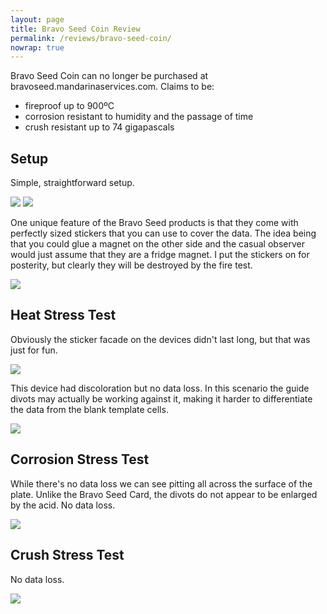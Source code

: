 ```yaml
---
layout: page
title: Bravo Seed Coin Review
permalink: /reviews/bravo-seed-coin/
nowrap: true
---
```

Bravo Seed Coin can no longer be purchased at bravoseed.mandarinaservices.com. Claims to be:
<ul>
	<li>fireproof up to 900ºC</li>
	<li>corrosion resistant to humidity and the passage of time</li>
	<li>crush resistant up to 74 gigapascals</li>
</ul>

## Setup

Simple, straightforward setup.

<img src="../../img/devices/bravo_seed_coin_setup.jpeg" />

<img src="../../img/devices/bravo_seed_coin_new.jpeg" />

One unique feature of the Bravo Seed products is that they come with perfectly sized stickers that you can use to cover the data. The idea being that you could glue a magnet on the other side and the casual observer would just assume that they are a fridge magnet. I put the stickers on for posterity, but clearly they will be destroyed by the fire test.

<img src="../../img/devices/bravo_seed_coin_sticker.jpeg" />

## Heat Stress Test

Obviously the sticker facade on the devices didn't last long, but that was just for fun.

<img src="../../img/devices/bravo_seed_coin_heat.jpeg" />

This device had discoloration but no data loss. In this scenario the guide divots may actually be working against it, making it harder to differentiate the data from the blank template cells.

<img src="../../img/devices/bravo_seed_coin_heat2.jpeg" />

## Corrosion Stress Test

While there's no data loss we can see pitting all across the surface of the plate. Unlike the Bravo Seed Card, the divots do not appear to be enlarged by the acid. No data loss.

<img src="../../img/devices/bravo_seed_coin_acid.jpeg" />

## Crush Stress Test

No data loss.

<img src="../../img/devices/bravo_seed_coin_crush.jpeg" />

